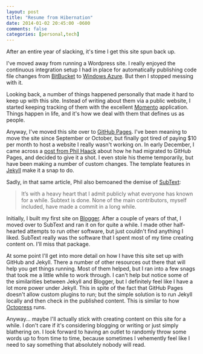 ```yaml
---
layout: post
title: "Resume from Hibernation"
date: 2014-01-02 20:45:00 -0600
comments: false
categories: [personal,tech]
---
```


After an entire year of slacking, it's time I get this site spun back up.

I've moved away from running a Wordpress site.  I really enjoyed the continuous integration setup I had in place for automatically publishing code file changes from [BitBucket][1] to [Windows Azure][2].  But then I stopped messing with it.

Looking back, a number of things happened personally that made it hard to keep up with this site.  Instead of writing about them via a public website, I started keeping tracking of them with the excellent [Momento][3] application.  Things happen in life, and it's how we deal with them that defines us as people.

Anyway, I've moved this site over to [GitHub Pages][4].  I've been meaning to move the site since September or October, but finally got tired of paying $10 per month to host a website I really wasn't working on.  In early December, I came across a [post from Phil Haack][5] about how he had migrated to GitHub Pages, and decided to give it a shot.  I even stole his theme temporarily, but have been making a number of custom changes.  The template features in [Jekyll][6] make it a snap to do.

Sadly, in that same article, Phil also bemoaned the demise of [SubText][7]:

> It’s with a heavy heart that I admit publicly what everyone has known for a while. Subtext is done. None of the main contributors, myself included, have made a commit in a long while.

Initially, I built my first site on [Blogger][8].  After a couple of years of that, I moved over to SubText and ran it on for quite a while.  I made other half-hearted attempts to run other software, but just couldn't find anything I liked.  SubText really was the software that I spent most of my time creating content on.  I'll miss that package.

At some point I'll get into more detail on how I have this site set up with GitHub and Jekyll.  There a number of other resources out there that will help you get things running.  Most of them helped, but I ran into a few snags that took me a little while to work through.  I can't help but notice some of the similarities between Jekyll and Blogger, but I definitely feel like I have a lot more power under Jekyll.  This in spite of the fact that GitHub Pages doesn't allow custom plugins to run; but the simple solution is to run Jekyll locally and then check in the published content.  This is similar to how [Octopress][9] runs. 

Anyway... maybe I'll actually stick with creating content on this site for a while.  I don't care if it's considering blogging or writing or just simply blathering on.  I look forward to having an outlet to randomly throw some words up to from time to time, because sometimes I vehemently feel like I need to say something that absolutely nobody will read.

[1]: https://bitbucket.org/
[2]: http://www.windowsazure.com/
[3]: http://www.momentoapp.com/
[4]: http://pages.github.com/
[5]: http://haacked.com/archive/2013/12/02/dr-jekyll-and-mr-haack/
[6]: http://jekyllrb.com/
[7]: http://www.subtext.com/blog
[8]: http://www.blogger.com/
[9]: http://octopress.org/